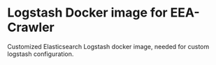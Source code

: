 # Logstash Docker image for EEA-Crawler

Customized Elasticsearch Logstash docker image, needed for custom logstash
configuration.
